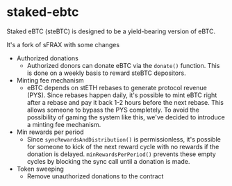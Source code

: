 # staked-ebtc
Staked eBTC (steBTC) is designed to be a yield-bearing version of eBTC.

It's a fork of sFRAX with some changes
* Authorized donations
    * Authorized donors can donate eBTC via the `donate()` function. This is done on a weekly basis to reward steBTC depositors.
* Minting fee mechanism
    * eBTC depends on stETH rebases to generate protocol revenue (PYS). Since rebases happen daily, it's possible to mint eBTC right after a rebase and pay it back 1-2 hours before the next rebase. This allows someone to bypass the PYS completely. To avoid the possibility of gaming the system like this, we've decided to introduce a minting fee mechanism.
* Min rewards per period
    * Since `syncRewardsAndDistribution()` is permissionless, it's possible for someone to kick of the next reward cycle with no rewards if the donation is delayed. `minRewardsPerPeriod()` prevents these empty cycles by blocking the sync call until a donation is made.
* Token sweeping
    * Remove unauthorized donations to the contract
